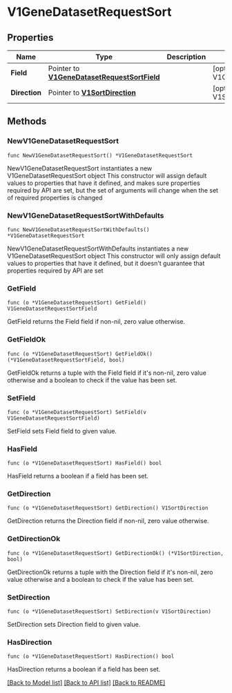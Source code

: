# V1GeneDatasetRequestSort

## Properties

Name | Type | Description | Notes
------------ | ------------- | ------------- | -------------
**Field** | Pointer to [**V1GeneDatasetRequestSortField**](V1GeneDatasetRequestSortField.md) |  | [optional] [default to V1GENEDATASETREQUESTSORTFIELD_UNSPECIFIED]
**Direction** | Pointer to [**V1SortDirection**](V1SortDirection.md) |  | [optional] [default to V1SORTDIRECTION_UNSPECIFIED]

## Methods

### NewV1GeneDatasetRequestSort

`func NewV1GeneDatasetRequestSort() *V1GeneDatasetRequestSort`

NewV1GeneDatasetRequestSort instantiates a new V1GeneDatasetRequestSort object
This constructor will assign default values to properties that have it defined,
and makes sure properties required by API are set, but the set of arguments
will change when the set of required properties is changed

### NewV1GeneDatasetRequestSortWithDefaults

`func NewV1GeneDatasetRequestSortWithDefaults() *V1GeneDatasetRequestSort`

NewV1GeneDatasetRequestSortWithDefaults instantiates a new V1GeneDatasetRequestSort object
This constructor will only assign default values to properties that have it defined,
but it doesn't guarantee that properties required by API are set

### GetField

`func (o *V1GeneDatasetRequestSort) GetField() V1GeneDatasetRequestSortField`

GetField returns the Field field if non-nil, zero value otherwise.

### GetFieldOk

`func (o *V1GeneDatasetRequestSort) GetFieldOk() (*V1GeneDatasetRequestSortField, bool)`

GetFieldOk returns a tuple with the Field field if it's non-nil, zero value otherwise
and a boolean to check if the value has been set.

### SetField

`func (o *V1GeneDatasetRequestSort) SetField(v V1GeneDatasetRequestSortField)`

SetField sets Field field to given value.

### HasField

`func (o *V1GeneDatasetRequestSort) HasField() bool`

HasField returns a boolean if a field has been set.

### GetDirection

`func (o *V1GeneDatasetRequestSort) GetDirection() V1SortDirection`

GetDirection returns the Direction field if non-nil, zero value otherwise.

### GetDirectionOk

`func (o *V1GeneDatasetRequestSort) GetDirectionOk() (*V1SortDirection, bool)`

GetDirectionOk returns a tuple with the Direction field if it's non-nil, zero value otherwise
and a boolean to check if the value has been set.

### SetDirection

`func (o *V1GeneDatasetRequestSort) SetDirection(v V1SortDirection)`

SetDirection sets Direction field to given value.

### HasDirection

`func (o *V1GeneDatasetRequestSort) HasDirection() bool`

HasDirection returns a boolean if a field has been set.


[[Back to Model list]](../README.md#documentation-for-models) [[Back to API list]](../README.md#documentation-for-api-endpoints) [[Back to README]](../README.md)


